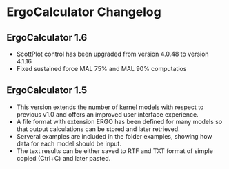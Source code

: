 # ErgoCalculator Changelog

## ErgoCalculator 1.6
* ScottPlot control has been upgraded from version 4.0.48 to version 4.1.16
* Fixed sustained force MAL 75% and MAL 90% computatios

## ErgoCalculator 1.5
* This version extends the number of kernel models with respect to previous v1.0 and offers an improved user interface experience.
* A file format with extension ERGO has been defined for many models so that output calculations can be stored and later retrieved.
* Serveral examples are included in the folder examples, showing how data for each model should be input.
* The text results can be either saved to RTF and TXT format of simple copied (Ctrl+C) and later pasted.